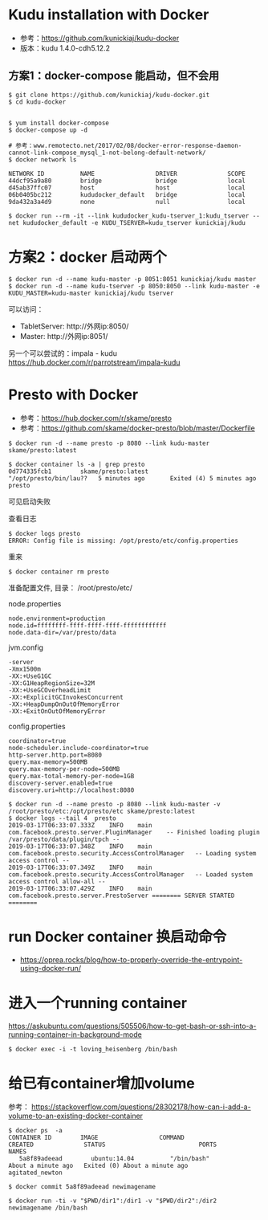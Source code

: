 # Kudu installation with Docker

  * 参考：https://github.com/kunickiaj/kudu-docker
  * 版本：kudu 1.4.0-cdh5.12.2
  
  ## 方案1：docker-compose 能启动，但不会用
  ```shell
  $ git clone https://github.com/kunickiaj/kudu-docker.git
  $ cd kudu-docker
  
  
  $ yum install docker-compose
  $ docker-compose up -d
  
  # 参考：www.remotecto.net/2017/02/08/docker-error-response-daemon-cannot-link-compose_mysql_1-not-belong-default-network/
  $ docker network ls
  
  NETWORK ID          NAME                 DRIVER              SCOPE
44dcf95a9a80        bridge               bridge              local
d45ab37ffc07        host                 host                local
06b0405bc212        kududocker_default   bridge              local
9da432a3a4d9        none                 null                local

  $ docker run --rm -it --link kududocker_kudu-tserver_1:kudu_tserver --net kududocker_default -e KUDU_TSERVER=kudu_tserver kunickiaj/kudu 
  ```
  # 方案2：docker 启动两个
  
  ```shell
  $ docker run -d --name kudu-master -p 8051:8051 kunickiaj/kudu master
  $ docker run -d --name kudu-tserver -p 8050:8050 --link kudu-master -e KUDU_MASTER=kudu-master kunickiaj/kudu tserver
  ```
  
  可以访问： 
   * TabletServer: http://外网ip:8050/
   * Master:  http://外网ip:8051/
 
 
 另一个可以尝试的：impala - kudu
 https://hub.docker.com/r/parrotstream/impala-kudu



# Presto with Docker
* 参考：https://hub.docker.com/r/skame/presto
* 参考：https://github.com/skame/docker-presto/blob/master/Dockerfile

 ```shell
 $ docker run -d --name presto -p 8080 --link kudu-master skame/presto:latest
 ```
 
 ```shell
 $ docker container ls -a | grep presto
0d774335fcb1        skame/presto:latest             "/opt/presto/bin/lau??   5 minutes ago       Exited (4) 5 minutes ago                                                       presto
```
 可见启动失败
 
 查看日志
 
 ```shell
 $ docker logs presto
 ERROR: Config file is missing: /opt/presto/etc/config.properties
 ```
 
 重来
 ```shell
 $ docker container rm presto
 ```
 准备配置文件, 目录： /root/presto/etc/
 
 node.properties
 
 ```properties
 node.environment=production
 node.id=ffffffff-ffff-ffff-ffff-ffffffffffff
 node.data-dir=/var/presto/data
 ```
 
 jvm.config
 
 ```properties
 -server
-Xmx1500m
-XX:+UseG1GC
-XX:G1HeapRegionSize=32M
-XX:+UseGCOverheadLimit
-XX:+ExplicitGCInvokesConcurrent
-XX:+HeapDumpOnOutOfMemoryError
-XX:+ExitOnOutOfMemoryError
```
config.properties
```properties
coordinator=true
node-scheduler.include-coordinator=true
http-server.http.port=8080
query.max-memory=500MB
query.max-memory-per-node=500MB
query.max-total-memory-per-node=1GB
discovery-server.enabled=true
discovery.uri=http://localhost:8080
```
 
 ```
 $ docker run -d --name presto -p 8080 --link kudu-master -v /root/presto/etc:/opt/presto/etc skame/presto:latest
 $ docker logs --tail 4  presto
2019-03-17T06:33:07.333Z	INFO	main	com.facebook.presto.server.PluginManager	-- Finished loading plugin /var/presto/data/plugin/tpch --
2019-03-17T06:33:07.348Z	INFO	main	com.facebook.presto.security.AccessControlManager	-- Loading system access control --
2019-03-17T06:33:07.349Z	INFO	main	com.facebook.presto.security.AccessControlManager	-- Loaded system access control allow-all --
2019-03-17T06:33:07.429Z	INFO	main	com.facebook.presto.server.PrestoServer	======== SERVER STARTED ========
 ```
 
 # run Docker container 换启动命令
  * https://oprea.rocks/blog/how-to-properly-override-the-entrypoint-using-docker-run/
  
 
 # 进入一个running container
 https://askubuntu.com/questions/505506/how-to-get-bash-or-ssh-into-a-running-container-in-background-mode
 ```shell
 $ docker exec -i -t loving_heisenberg /bin/bash
 ```
 
 # 给已有container增加volume
 参考： https://stackoverflow.com/questions/28302178/how-can-i-add-a-volume-to-an-existing-docker-container
 
 ```
 $ docker ps  -a
CONTAINER ID        IMAGE                 COMMAND                  CREATED              STATUS                          PORTS               NAMES
    5a8f89adeead        ubuntu:14.04          "/bin/bash"              About a minute ago   Exited (0) About a minute ago                       agitated_newton

$ docker commit 5a8f89adeead newimagename

$ docker run -ti -v "$PWD/dir1":/dir1 -v "$PWD/dir2":/dir2 newimagename /bin/bash
```
 
